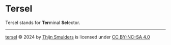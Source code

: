 # Tersel

Tersel stands for **Ter**minal **Sel**ector.

---
[tersel](https://github.com/thijnmens/tersel) © 2024 by [Thijn Smulders](https://https://github.com/thijnmens) is licensed under [CC BY-NC-SA 4.0](https://creativecommons.org/licenses/by-nc-sa/4.0/)